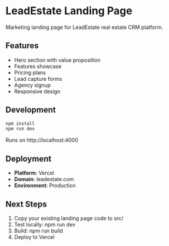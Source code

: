 # LeadEstate Landing Page

Marketing landing page for LeadEstate real estate CRM platform.

## Features

- Hero section with value proposition
- Features showcase
- Pricing plans
- Lead capture forms
- Agency signup
- Responsive design

## Development

```bash
npm install
npm run dev
```

Runs on http://localhost:4000

## Deployment

- **Platform**: Vercel
- **Domain**: leadestate.com
- **Environment**: Production

## Next Steps

1. Copy your existing landing page code to src/
2. Test locally: npm run dev
3. Build: npm run build
4. Deploy to Vercel
